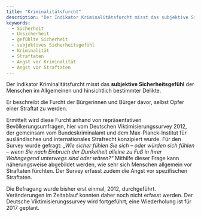 ```yaml
---
title: "Kriminalitätsfurcht"
description: "Der Indikator Kriminalitätsfurcht misst das subjektive Sicherheitsgefühl der Menschen im Allgemeinen und hinsichtlich bestimmter Delikte."
keywords:
  - Sicherheit
  - Unsicherheit
  - gefühlte Sicherheit
  - subjektives Sicherheitsgefühl
  - Kriminalität
  - Straftaten
  - Angst vor Kriminalität
  - Angst vor Straftaten
---
```

<!-- Prologue start -->

Der Indikator Kriminalitätsfurcht misst das **subjektive Sicherheitsgefühl** der Menschen im Allgemeinen und hinsichtlich bestimmter Delikte. 

Er beschreibt die Furcht der Bürgerinnen und Bürger davor, selbst Opfer einer Straftat zu werden. 

Ermittelt wird diese Furcht anhand von repräsentativen Bevölkerungsumfragen, hier vom Deutschen Viktimisierungssurvey 2012, der gemeinsam vom Bundeskriminalamt und dem Max-Planck-Institut für ausländisches und internationales Strafrecht konzipiert wurde. Für den Survey wurde gefragt: *„Wie sicher fühlen Sie sich – oder würden sich fühlen – wenn Sie nach Einbruch der Dunkelheit alleine zu Fuß in Ihrer Wohngegend unterwegs sind oder wären?“* Mithilfe dieser Frage kann näherungsweise abgebildet werden, wie sehr sich Menschen allgemein vor Straftaten fürchten. Der Survey erfasst zudem die Angst vor spezifischen Straftaten.

Die Befragung wurde bisher erst einmal, 2012, durchgeführt. Veränderungen im Zeitablauf konnten daher noch nicht erfasst werden. Der Deutsche Viktimisierungssurvey wird fortgeführt, eine Wiederholung ist für 2017 geplant.


<!-- Prologue end -->

<!--ChartList-->
